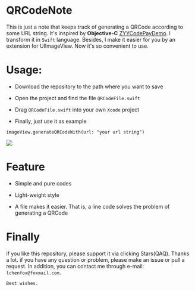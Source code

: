 # QRCodeNote
This is just a note that keeps track of generating a QRCode according to some URL string. It's inspired by **Objective-C** [ZYYCodePayDemo](https://github.com/ZSyingyu/ZYYCodePayDemo). I transform it in `Swift` language. Besides, I make it easier for you by an extension for UIImageView. 
Now it's so convenient to use.

# Usage:

- Download the repository to the path where you want to save

- Open the project and find the file `QRCodeFile.swift`

- Drag `QRCodeFile.swift` into your own `Xcode` project

- Finally, just use it as example 


```
imageView.generateQRCodeWith(url: "your url string")
```

![](http://ww1.sinaimg.cn/large/0065qDengy1fnjp1k5kpig309g0inwgb.gif)

# Feature

- Simple and pure codes

- Light-weight style

- A file makes it easier. That is, a line code solves the problem of generating a QRCode


# Finally

if you like this repository, please support it via clicking Stars(QAQ). Thanks a lot. if you have any question or problem, please make an issue or pull a request. In addition, you can contact me through e-mail: `lchenfox@foxmail.com`. 


`Best wishes.`

